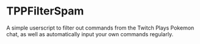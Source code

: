 TPPFilterSpam
=============

A simple userscript to filter out commands from the Twitch Plays Pokemon chat, as well as automatically input your own commands regularly.

